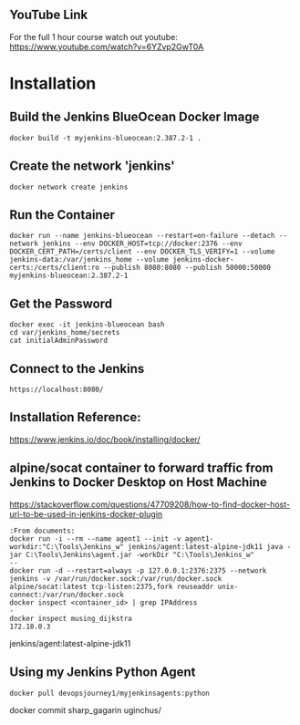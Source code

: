 ## YouTube Link
For the full 1 hour course watch out youtube:
https://www.youtube.com/watch?v=6YZvp2GwT0A

# Installation
## Build the Jenkins BlueOcean Docker Image
```
docker build -t myjenkins-blueocean:2.387.2-1 .
```

## Create the network 'jenkins'
```
docker network create jenkins
```

## Run the Container
```
docker run --name jenkins-blueocean --restart=on-failure --detach --network jenkins --env DOCKER_HOST=tcp://docker:2376 --env DOCKER_CERT_PATH=/certs/client --env DOCKER_TLS_VERIFY=1 --volume jenkins-data:/var/jenkins_home --volume jenkins-docker-certs:/certs/client:ro --publish 8080:8080 --publish 50000:50000 myjenkins-blueocean:2.387.2-1
```

## Get the Password
```
docker exec -it jenkins-blueocean bash
cd var/jenkins_home/secrets
cat initialAdminPassword
```

## Connect to the Jenkins
```
https://localhost:8080/
```

## Installation Reference:
https://www.jenkins.io/doc/book/installing/docker/


## alpine/socat container to forward traffic from Jenkins to Docker Desktop on Host Machine

https://stackoverflow.com/questions/47709208/how-to-find-docker-host-uri-to-be-used-in-jenkins-docker-plugin
```
:From documents:
docker run -i --rm --name agent1 --init -v agent1-workdir:"C:\Tools\Jenkins_w" jenkins/agent:latest-alpine-jdk11 java -jar C:\Tools\Jenkins\agent.jar -workDir "C:\Tools\Jenkins_w"
--
docker run -d --restart=always -p 127.0.0.1:2376:2375 --network jenkins -v /var/run/docker.sock:/var/run/docker.sock alpine/socat:latest tcp-listen:2375,fork reuseaddr unix-connect:/var/run/docker.sock
docker inspect <container_id> | grep IPAddress
-
docker inspect musing_dijkstra
172.18.0.3
```

jenkins/agent:latest-alpine-jdk11

## Using my Jenkins Python Agent
```
docker pull devopsjourney1/myjenkinsagents:python
```

docker commit sharp_gagarin uginchus/